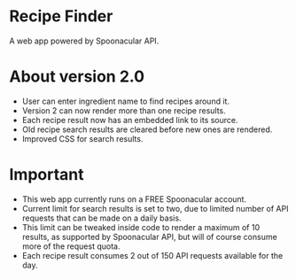 # Recipe Finder
A web app powered by Spoonacular API.

# About version 2.0
- User can enter ingredient name to find recipes around it.
- Version 2 can now render more than one recipe results.
- Each recipe result now has an embedded link to its source.
- Old recipe search results are cleared before new ones are rendered.
- Improved CSS for search results. 

# Important
- This web app currently runs on a FREE Spoonacular account. 
- Current limit for search results is set to two, due to limited number of API requests that can be made on a daily basis. 
- This limit can be tweaked inside code to render a maximum of 10 results, as supported by Spoonacular API, but will of course consume more of the request quota.
- Each recipe result consumes 2 out of 150 API requests available for the day.